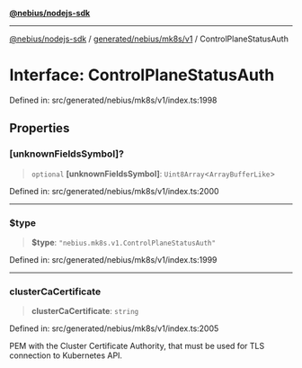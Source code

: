[**@nebius/nodejs-sdk**](../../../../../README.md)

***

[@nebius/nodejs-sdk](../../../../../README.md) / [generated/nebius/mk8s/v1](../README.md) / ControlPlaneStatusAuth

# Interface: ControlPlaneStatusAuth

Defined in: src/generated/nebius/mk8s/v1/index.ts:1998

## Properties

### \[unknownFieldsSymbol\]?

> `optional` **\[unknownFieldsSymbol\]**: `Uint8Array`\<`ArrayBufferLike`\>

Defined in: src/generated/nebius/mk8s/v1/index.ts:2000

***

### $type

> **$type**: `"nebius.mk8s.v1.ControlPlaneStatusAuth"`

Defined in: src/generated/nebius/mk8s/v1/index.ts:1999

***

### clusterCaCertificate

> **clusterCaCertificate**: `string`

Defined in: src/generated/nebius/mk8s/v1/index.ts:2005

PEM with the Cluster Certificate Authority, that must be used for TLS connection to Kubernetes API.
